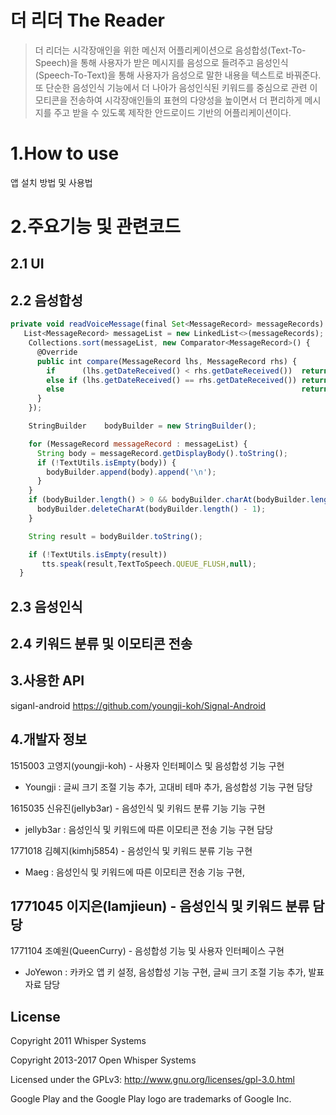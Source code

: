 # 더 리더 The Reader
 > 더 리더는 시각장애인을 위한 메신저 어플리케이션으로 음성합성(Text-To-Speech)을 통해 사용자가 받은 메시지를 음성으로 들려주고 
 음성인식(Speech-To-Text)을 통해 사용자가 음성으로 말한 내용을 텍스트로 바꿔준다.또 단순한 음성인식 기능에서 더 나아가 음성인식된 키워드를 중심으로
 관련 이모티콘을 전송하여 시각장애인들의 표현의 다양성을 높이면서 더 편리하게 메시지를 주고 받을 수 있도록 제작한 안드로이드 기반의 어플리케이션이다.

# 1.How to use
앱 설치 방법 및 사용법

# 2.주요기능 및 관련코드

2.1 UI
--

2.2 음성합성
--
```javascript
private void readVoiceMessage(final Set<MessageRecord> messageRecords) {
   List<MessageRecord> messageList = new LinkedList<>(messageRecords);
    Collections.sort(messageList, new Comparator<MessageRecord>() {
      @Override
      public int compare(MessageRecord lhs, MessageRecord rhs) {
        if      (lhs.getDateReceived() < rhs.getDateReceived())  return -1;
        else if (lhs.getDateReceived() == rhs.getDateReceived()) return 0;
        else                                                     return 1;
      }
    });

    StringBuilder    bodyBuilder = new StringBuilder();

    for (MessageRecord messageRecord : messageList) {
      String body = messageRecord.getDisplayBody().toString();
      if (!TextUtils.isEmpty(body)) {
        bodyBuilder.append(body).append('\n');
      }
    }
    if (bodyBuilder.length() > 0 && bodyBuilder.charAt(bodyBuilder.length() - 1) == '\n') {
      bodyBuilder.deleteCharAt(bodyBuilder.length() - 1);
    }

    String result = bodyBuilder.toString();

    if (!TextUtils.isEmpty(result))
       tts.speak(result,TextToSpeech.QUEUE_FLUSH,null);
  }
 ```
  
2.3 음성인식
--

2.4 키워드 분류 및 이모티콘 전송
--


## 3.사용한 API
siganl-android https://github.com/youngji-koh/Signal-Android

## 4.개발자 정보
1515003 고영지(youngji-koh) - 사용자 인터페이스 및 음성합성 기능 구현
- Youngji : 글씨 크기 조절 기능 추가, 고대비 테마 추가, 음성합성 기능 구현 담당

1615035 신유진(jellyb3ar) - 음성인식 및 키워드 분류 기능 기능 구현
- jellyb3ar : 음성인식 및 키워드에 따른 이모티콘 전송 기능 구현 담당

1771018 김혜지(kimhj5854) - 음성인식 및 키워드 분류 기능 구현
- Maeg : 음성인식 및 키워드에 따른 이모티콘 전송 기능 구현, 


1771045 이지은(Iamjieun) - 음성인식 및 키워드 분류 담당
-

1771104 조예원(QueenCurry) - 음성합성 기능 및 사용자 인터페이스 구현
- JoYewon : 카카오 앱 키 설정, 음성합성 기능 구현, 글씨 크기 조절 기능 추가, 발표자료 담당


## License

Copyright 2011 Whisper Systems

Copyright 2013-2017 Open Whisper Systems

Licensed under the GPLv3: http://www.gnu.org/licenses/gpl-3.0.html

Google Play and the Google Play logo are trademarks of Google Inc.
